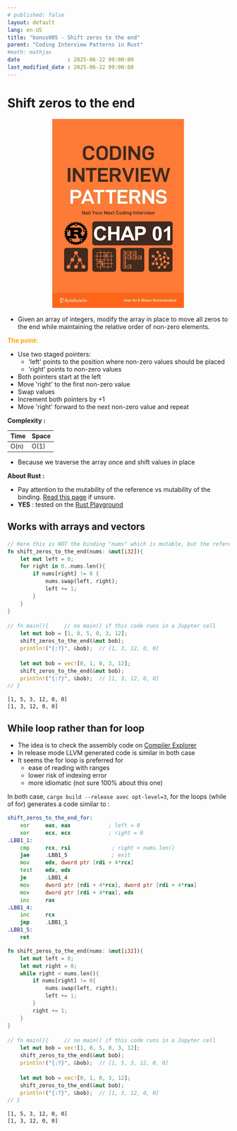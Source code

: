 ```yaml
---
# published: false
layout: default
lang: en-US
title: "bonus005 - Shift zeros to the end"
parent: "Coding Interview Patterns in Rust"
#math: mathjax
date               : 2025-06-22 09:00:00
last_modified_date : 2025-06-22 09:00:00
---
```


# Shift zeros to the end

<div align="center">
<img src="../assets/chap_01.webp" alt="" width="300" loading="lazy"/>
</div>

* Given an array of integers, modify the array in place to move all zeros to the end while maintaining the relative order of non-zero elements.

<span style="color:orange"><b>The point:</b></span>    
* Use two staged pointers:
    * 'left' points to the position where non-zero values should be placed
    * 'right' points to non-zero values
* Both pointers start at the left
* Move 'right' to the first non-zero value
* Swap values
* Increment both pointers by +1
* Move 'right' forward to the next non-zero value and repeat

**Complexity :**

| Time | Space |
|------|-------|
| O(n) | O(1)  |

* Because we traverse the array once and shift values in place






**About Rust :**
* Pay attention to the mutability of the reference vs mutability of the binding. [Read this page](https://www.40tude.fr/docs/06_programmation/rust/004_mutability/mutability_us.html) if unsure.
* **YES** : tested on the [Rust Playground](https://play.rust-lang.org/)


<!-- <span style="color:red"><b>TODO : </b></span> 
* Add comments in the source code        
 -->


<!-- * <span style="color:lime"><b>Preferred solution?</b></span>      -->





## Works with arrays and vectors 


```rust
// Here this is NOT the binding "nums" which is mutable, but the reference which allow us to modify the memory it points to
fn shift_zeros_to_the_end(nums: &mut[i32]){
    let mut left = 0;
    for right in 0..nums.len(){
        if nums[right] != 0 {
            nums.swap(left, right);
            left += 1;
        }
    }
}

// fn main(){     // no main() if this code runs in a Jupyter cell 
    let mut bob = [1, 0, 5, 0, 3, 12];
    shift_zeros_to_the_end(&mut bob);
    println!("{:?}", &bob);  // [1, 3, 12, 0, 0]
    
    let mut bob = vec![0, 1, 0, 3, 12];
    shift_zeros_to_the_end(&mut bob);
    println!("{:?}", &bob);  // [1, 3, 12, 0, 0]
// }
```

    [1, 5, 3, 12, 0, 0]
    [1, 3, 12, 0, 0]


## While loop rather than for loop
* The idea is to check the assembly code on [Compiler Explorer](https://godbolt.org/)
* In release mode LLVM generated code is similar in both case
* It seems the for loop is preferred for 
    * ease of reading with ranges
    * lower risk of indexing error
    * more idiomatic (not sure 100% about this one)

In both case, `cargo build --release avec opt-level=3`, for the loops (while of for) generates a code similar to : 

```asm
shift_zeros_to_the_end_for:
    xor     eax, eax            ; left = 0
    xor     ecx, ecx            ; right = 0
.LBB1_1:
    cmp     rcx, rsi             ; right < nums.len()
    jae     .LBB1_5              ; exit
    mov     edx, dword ptr [rdi + 4*rcx]
    test    edx, edx
    je      .LBB1_4
    mov     dword ptr [rdi + 4*rcx], dword ptr [rdi + 4*rax]
    mov     dword ptr [rdi + 4*rax], edx
    inc     rax
.LBB1_4:
    inc     rcx
    jmp     .LBB1_1
.LBB1_5:
    ret
```


```rust
fn shift_zeros_to_the_end(nums: &mut[i32]){    
    let mut left = 0;
    let mut right = 0;
    while right < nums.len(){
        if nums[right] != 0{
            nums.swap(left, right);
            left += 1;
        }
        right += 1;
    }
}

// fn main(){     // no main() if this code runs in a Jupyter cell 
    let mut bob = vec![1, 0, 5, 0, 3, 12];
    shift_zeros_to_the_end(&mut bob);
    println!("{:?}", &bob);  // [1, 5, 3, 12, 0, 0]

    let mut bob = vec![0, 1, 0, 3, 12];
    shift_zeros_to_the_end(&mut bob);
    println!("{:?}", &bob);  // [1, 3, 12, 0, 0]
// }
```

    [1, 5, 3, 12, 0, 0]
    [1, 3, 12, 0, 0]

